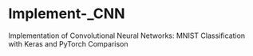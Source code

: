 # Implement-_CNN
Implementation of Convolutional Neural Networks: MNIST Classification with Keras and PyTorch Comparison
